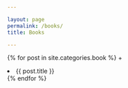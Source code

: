 ```yaml
---

layout: page
permalink: /books/
title: Books

---
```


{% for post in site.categories.book %}
 +<li>{{ post.title }}</li>
{% endfor %}



